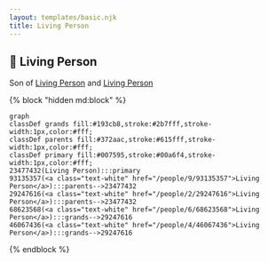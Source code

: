 ```yaml
---
layout: templates/basic.njk
title: Living Person
---
```

## 🔵 Living Person

Son of [Living Person](/people/2/29247616) and [Living Person](/people/9/93135357)

{% block "hidden md:block" %}
```mermaid
graph
classDef grands fill:#193cb8,stroke:#2b7fff,stroke-width:1px,color:#fff;
classDef parents fill:#372aac,stroke:#615fff,stroke-width:1px,color:#fff;
classDef primary fill:#007595,stroke:#00a6f4,stroke-width:1px,color:#fff;
23477432(Living Person):::primary
93135357(<a class="text-white" href="/people/9/93135357">Living Person</a>):::parents-->23477432
29247616(<a class="text-white" href="/people/2/29247616">Living Person</a>):::parents-->23477432
68623568(<a class="text-white" href="/people/6/68623568">Living Person</a>):::grands-->29247616
46067436(<a class="text-white" href="/people/4/46067436">Living Person</a>):::grands-->29247616
```
{% endblock %}
